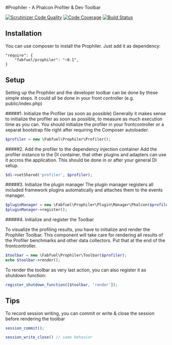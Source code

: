 #Prophiler - A Phalcon Profiler & Dev Toolbar

[![Scrutinizer Code Quality](https://scrutinizer-ci.com/g/fabfuel/prophiler/badges/quality-score.png?b=develop)](https://scrutinizer-ci.com/g/fabfuel/prophiler/?branch=develop)
[![Code Coverage](https://scrutinizer-ci.com/g/fabfuel/prophiler/badges/coverage.png?b=develop)](https://scrutinizer-ci.com/g/fabfuel/prophiler/?branch=develop)
[![Build Status](https://scrutinizer-ci.com/g/fabfuel/prophiler/badges/build.png?b=develop)](https://scrutinizer-ci.com/g/fabfuel/prophiler/build-status/develop)


## Installation
You can use composer to install the Prophiler. Just add it as dependency:

    "require": {
       	"fabfuel/prophiler": "~0.1",
    }

## Setup
Setting up the Prophiler and the developer toolbar can be done by these simple steps. It could all be done in your front controller (e.g. public/index.php) 

#####1. Initialize the Profiler (as soon as possible)
Generally it makes sense to initialize the profiler as soon as possible, to measure as much execution time as you can. You should initialize the profiler in your frontcontroller or a separat bootstrap file right after requiring the Composer autoloader.

```php
$profiler = new \Fabfuel\Prophiler\Profiler();
```

#####2. Add the profiler to the dependency injection container
Add the profiler instance to the DI container, that other plugins and adapters can use it accros the application. This should be done in or after your general DI setup.
	
```php
$di->setShared('profiler', $profiler);
```

#####3. Initialize the plugin manager
The plugin manager registers all included framework plugins automatically and attaches them to the events manager.  

```php
$pluginManager = new \Fabfuel\Prophiler\Plugin\Manager\Phalcon($profiler);
$pluginManager->register();
```

#####4. Initialize and register the Toolbar

To visualize the profiling results, you have to initialize and render the Prophiler Toolbar. This component will take care for rendering all results of the Profiler benchmarks and other data collectors. Put that at the end of the frontcontroller.

```php
$toolbar = new \Fabfuel\Prophiler\Toolbar($profiler);
echo $toolbar->render();
```

To render the toolbar as very last action, you can also register it as shutdown function:

```php
register_shutdown_function([$toolbar, 'render']);
```

## Tips

To record session writing, you can commit or write & close the session before rendering the toolbar
    
```php
session_commit();

session_write_close() // same behavior
```
